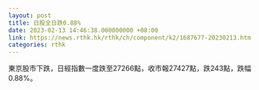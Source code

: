 ```yaml
---
layout: post
title: 日股全日跌0.88%
date: 2023-02-13 14:46:38.000000000 +08:00
link: https://news.rthk.hk/rthk/ch/component/k2/1687677-20230213.htm
categories: rthk
---
```


東京股市下跌，日經指數一度跌至27266點，收市報27427點，跌243點，跌幅0.88%。
